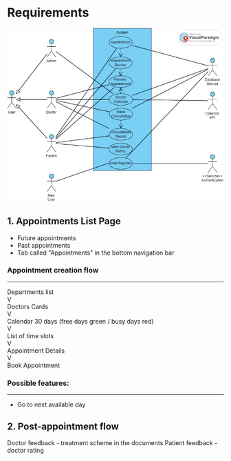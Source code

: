 # Requirements

![alt text](image.png)

## 1. Appointments List Page
- Future appointments
- Past appointments
- Tab called "Appointments" in the bottom navigation bar

### Appointment creation flow
---
Departments list  
V  
Doctors Cards  
V  
Calendar 30 days (free days green / busy days red)  
V  
List of time slots  
V  
Appointment Details  
V  
Book Appointment  



### Possible features:
---
- Go to next available day

## 2. Post-appointment flow
Doctor feedback - treatment scheme in the documents
Patient feedback - doctor rating